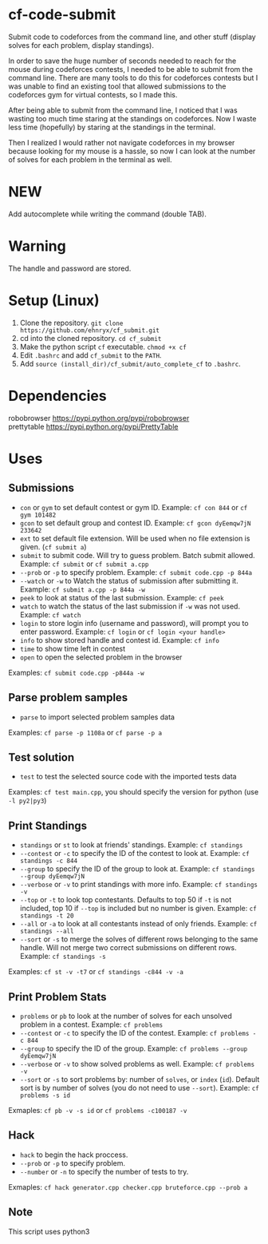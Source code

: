 # cf-code-submit
Submit code to codeforces from the command line, and other stuff (display solves for each problem, display standings). <br />

In order to save the huge number of seconds needed to reach for the mouse during codeforces contests, I needed to be able to submit from the command line. There are many tools to do this for codeforces contests but I was unable to find an existing tool that allowed submissions to the codeforces gym for virtual contests, so I made this.

After being able to submit from the command line, I noticed that I was wasting too much time staring at the standings on codeforces. Now I waste less time (hopefully) by staring at the standings in the terminal.

Then I realized I would rather not navigate codeforces in my browser because looking for my mouse is a hassle, so now I can look at the number of solves for each problem in the terminal as well.

# NEW
Add autocomplete while writing the command (double TAB).

# Warning
The handle and password are stored.

# Setup (Linux)
1. Clone the repository. `git clone https://github.com/ehnryx/cf_submit.git`
1. cd into the cloned repository. `cd cf_submit`
1. Make the python script `cf` executable. `chmod +x cf`
1. Edit `.bashrc` and add `cf_submit` to the `PATH`.
1. Add `source (install_dir)/cf_submit/auto_complete_cf` to `.bashrc`.

# Dependencies
robobrowser https://pypi.python.org/pypi/robobrowser <br />
prettytable https://pypi.python.org/pypi/PrettyTable <br />

# Uses
## Submissions
- `con` or `gym` to set default contest or gym ID. Example: `cf con 844` or `cf gym 101482`
- `gcon` to set default group and contest ID. Example: `cf gcon dyEemqw7jN 233642`
- `ext` to set default file extension. Will be used when no file extension is given. (`cf submit a`)
- `submit` to submit code. Will try to guess problem. Batch submit allowed. Example: `cf submit` or `cf submit a.cpp`
- `--prob` or `-p` to specify problem. Example: `cf submit code.cpp -p 844a`
- `--watch` or `-w` to Watch the status of submission after submitting it. Example: `cf submit a.cpp -p 844a -w`
- `peek` to look at status of the last submission. Example: `cf peek`
- `watch` to watch the status of the last submission if `-w` was not used. Example: `cf watch`
- `login` to store login info (username and password), will prompt you to enter password. Example: `cf login` or `cf login <your handle>`
- `info` to show stored handle and contest id. Example: `cf info`
- `time` to show time left in contest
- `open` to open the selected problem in the browser

Examples: `cf submit code.cpp -p844a -w` <br />

## Parse problem samples
- `parse` to import selected problem samples data

Examples: `cf parse -p 1108a` or `cf parse -p a` <br />

## Test solution
- `test` to test the selected source code with the imported tests data

Examples: `cf test main.cpp`, you should specify the version for python (use `-l py2|py3`) <br />

## Print Standings
- `standings` or `st` to look at friends' standings. Example: `cf standings`
- `--contest` or `-c` to specify the ID of the contest to look at. Example: `cf standings -c 844`
- `--group` to specify the ID of the group to look at. Example: `cf standings --group dyEemqw7jN`
- `--verbose` or `-v` to print standings with more info. Example: `cf standings -v`
- `--top` or `-t` to look top contestants. Defaults to top 50 if `-t` is not included, top 10 if `--top` is included but no number is given. Example: `cf standings -t 20`
- `--all` or `-a` to look at all contestants instead of only friends. Example: `cf standings --all`
- `--sort` or `-s` to merge the solves of different rows belonging to the same handle. Will not merge two correct submissions on different rows. Example: `cf standings -s`

Examples: `cf st -v -t7` or `cf standings -c844 -v -a` <br />

## Print Problem Stats
- `problems` or `pb` to look at the number of solves for each unsolved problem in a contest. Example: `cf problems`
- `--contest` or `-c` to specify the ID of the contest. Example: `cf problems -c 844`
- `--group` to specify the ID of the group. Example: `cf problems --group dyEemqw7jN`
- `--verbose` or `-v` to show solved problems as well. Example: `cf problems -v`
- `--sort` or `-s` to sort problems by: number of `solves`, or `index` (`id`). Default sort is by number of solves (you do not need to use `--sort`). Example: `cf problems -s id`

Exmaples: `cf pb -v -s id` or `cf problems -c100187 -v` <br />

## Hack
- `hack` to begin the hack proccess. 
- `--prob` or `-p` to specify problem. 
- `--number` or `-n` to specify the number of tests to try. 

Exmaples: `cf hack generator.cpp checker.cpp bruteforce.cpp --prob a` <br/>

## Note
This script uses python3
